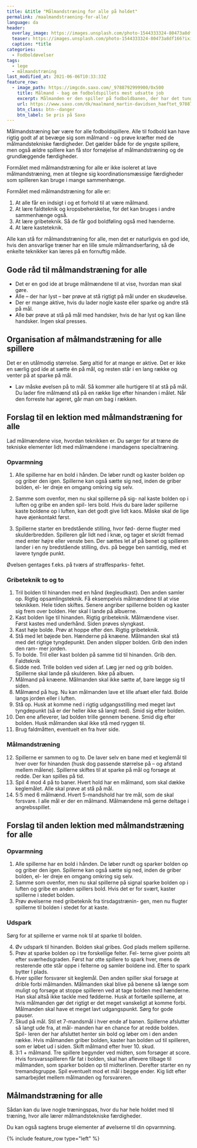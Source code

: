 ```yaml
---
title: &title "Målmandstræning for alle på holdet"
permalink: /maalmandstraening-for-alle/
language: da
header:
  overlay_image: https://images.unsplash.com/photo-1544333324-80473a8df166?ixid=MnwxMjA3fDB8MHxwaG90by1wYWdlfHx8fGVufDB8fHx8&ixlib=rb-1.2.1&auto=format&fit=crop&w=1960&q=5
  teaser: https://images.unsplash.com/photo-1544333324-80473a8df166?ixid=MnwxMjA3fDB8MHxwaG90by1wYWdlfHx8fGVufDB8fHx8&ixlib=rb-1.2.1&auto=format&fit=crop&w=400&q=5
  caption: *title
categories:
  - Fodboldøvelser
tags:
  - lege
  - målmandstræning
last_modified_at: 2021-06-06T10:33:33Z
feature_row:
  - image_path: https://imgcdn.saxo.com/_9788792999900/0x500
    title: Målmand - bag om fodboldspillets mest udsatte job
    excerpt: Målmanden er den spiller på fodboldbanen, der har det tungeste ansvar. Det er ham, der skal forhindre bolden i at gå ind, og det er ham, der i sidste ende kan bestemme, om holdet vinder eller taber.
    url: https://www.saxo.com/dk/maalmand_martin-davidsen_haeftet_9788792999900
    btn_class: btn--danger
    btn_label: Se pris på Saxo
---
```


Målmandstræning bør være for alle fodboldspillere. Alle til fodbold kan have rigtig godt af at bevæge sig som målmand - og prøve kræfter med de målmandstekniske færdigheder. Det gælder både for de yngste spillere, men også ældre spillere kan få stor fornøjelse af målmandstræning og de grundlæggende færdigheder.

Formålet med målmandstræning for alle er ikke isoleret at lave målmandstræning, men at tilegne sig koordinationsmæssige færdigheder som spilleren kan bruge i mange sammenhænge.

Formålet med målmandstræning for alle er:

1. At alle får en indsigt i og et forhold til at være
målmand.
2. At lære faldteknik og kropsbeherskelse, for det kan
bruges i andre sammenhænge også.
3. At lære gribeteknik. Så de får god boldføling også
med hænderne.
4. At lære kasteteknik.

Alle kan stå for målmandstræning for alle, men det er naturligvis en god ide, hvis den ansvarlige træner har en lille smule målmandserfaring, så de enkelte teknikker kan læres på en fornuftig måde.

## Gode råd til målmandstræning for alle

- Det er en god ide at bruge målmændene til at vise,
hvordan man skal gøre.
- Alle – der har lyst – bør prøve at stå rigtigt på mål
under en skudøvelse.
- Der er mange aktive, hvis du lader nogle kaste eller
sparke og andre stå på mål.
- Alle bør prøve at stå på mål med handsker, hvis de
har lyst og kan låne handsker. Ingen skal presses.

## Organisation af målmandstræning for alle spillere

Det er en utålmodig størrelse. Sørg altid for at mange
er aktive. Det er ikke en særlig god ide at sætte én på
mål, og resten står i en lang række og venter på at
sparke på mål.

- Lav måske øvelsen på to mål. Så kommer alle hurtigere til at stå på mål. Du lader fire målmænd stå på en række lige efter hinanden i målet. Når den
forreste har ageret, går man om bag i rækken.

## Forslag til en lektion med målmandstræning for alle

Lad målmændene vise, hvordan teknikken er. Du
sørger for at træne de tekniske elementer lidt med
målmændene i mandagens specialtræning.

### Opvarmning

1. Alle spillerne har en bold i hånden. De løber rundt
og kaster bolden op og griber den igen. Spillerne
kan også sætte sig ned, inden de griber bolden, el-
ler dreje en omgang omkring sig selv.

2. Samme som ovenfor, men nu skal spillerne på sig-
nal kaste bolden op i luften og gribe en anden spil-
lers bold. Hvis du bare lader spillerne kaste boldene
op i luften, kan det godt give lidt kaos. Måske skal
de lige have øjenkontakt først.

3. Spillerne starter en bredstående stilling, hvor fød-
derne flugter med skulderbredden. Spilleren går
lidt ned i knæ, og tager et skridt fremad med enter
højre eller venste ben. Der sættes let af på benet og
spilleren lander i en ny bredstående stilling, dvs. på
begge ben samtidig, med et lavere tyngde punkt.

Øvelsen gentages f.eks. på tværs af straffesparks-
feltet.

### Gribeteknik to og to

1. Tril bolden til hinanden med en hånd (kegleudkast).
Den anden samler op. Rigtig opsamlingsteknik. Få
eksempelvis målmændene til at vise teknikken.
Hele tiden skiftes. Senere angriber spillerne bolden
og kaster sig frem over bolden. Her skal I lande på
albuerne.
2. Kast bolden lige til hinanden. Rigtig gribeteknik.
Målmændene viser. Først kastes med underhånd.
Siden prøves slyngkast.
3. Kast høje bolde. Prøv at hoppe efter den. Rigtig
gribeteknik.
4. Stå med let bøjede ben. Hænderne på knæene.
Målmanden skal stå med det rigtige tyngdepunkt.
Den anden slipper bolden. Grib den inden den ram-
mer jorden.
5. To bolde. Tril eller kast bolden på samme tid til
hinanden. Grib den.
Faldteknik
6. Sidde ned. Trille bolden ved siden af. Læg jer ned og
grib bolden. Spillerne skal lande på skulderen. Ikke
på albuen.
7. Målmand på knæene. Målmanden skal ikke sætte
af, bare lægge sig til siden.
8. Målmænd på hug. Nu kan målmanden lave et lille
afsæt eller fald. Bolde langs jorden eller i luften.
9. Stå op. Husk at komme ned i rigtig
udgangsstilling med meget lavt tyngdepunkt (så
er der heller ikke så langt ned). Smid sig efter
bolden.
10. Den ene afleverer, lad bolden trille gennem
benene. Smid dig efter bolden. Husk målmanden
skal ikke stå med ryggen til.
11. Brug faldmåtten, eventuelt en fra hver side.

### Målmandstræning

12. Spillerne er sammen to og to. De laver selv en
bane med et keglemål til hver over for hinanden
(husk dog passende størrelse på – og afstand
mellem målene). Spillerne skiftes til at sparke på
mål og forsøge at redde. Der kan spilles på tid.
13. Spil 4 mod 4 på to baner. Hvert hold har en
målmand, som skal dække keglemålet. Alle skal
prøve at stå på mål.
14. 5:5 med 6 målmænd. Hvert 5-mandshold har tre
mål, som de skal forsvare. I alle mål er der en
målmand. Målmændene må gerne deltage i
angrebsspillet.

## Forslag til anden lektion med målmandstræning for alle

### Opvarmning

1. Alle spillerne har en bold i hånden. De løber rundt
og sparker bolden op og griber den igen. Spillerne
kan også sætte sig ned, inden de griber bolden, el-
ler dreje en omgang omkring sig selv.
2. Samme som ovenfor, men nu skal spillerne på
signal sparke bolden op i luften og gribe en anden
spillers bold. Hvis det er for svært, kaster spillerne i
stedet bolden.
3. Prøv øvelserne med gribeteknik fra tirsdagstrænin-
gen, men nu flugter spillerne til bolden i stedet for
at kaste.

### Udspark

Sørg for at spillerne er varme nok til at sparke til
bolden.

4. Øv udspark til hinanden. Bolden skal gribes. God
plads mellem spillerne.
5. Prøv at sparke bolden op i tre forskellige felter. Fel-
terne giver points alt efter sværhedsgraden. Først
har otte spillere to spark hver, mens de resterende
otte står oppe i felterne og samler boldene ind.
Efter to spark bytter I plads.
6. Hver spiller forsvarer sit keglemål. Den anden
spiller skal forsøge at drible forbi målmanden.
Målmanden skal blive på benene så længe som
muligt og forsøge at stoppe spilleren ved at tage
bolden med hænderne. Han skal altså ikke tackle
med fødderne. Husk at fortælle spillerne, at hvis
målmanden gør det rigtigt er det meget vanskeligt
at komme forbi. Målmanden skal have et meget
lavt udgangspunkt. Sørg for gode pauser.
7. Skud på mål. Stil et 7-mandsmål i hver ende af
banen. Spillerne afslutter så langt ude fra, at mål-
manden har en chance for at redde bolden. Spil-
leren der har afsluttet henter sin bold og løber om
i den anden række. Hvis målmanden griber bolden,
kaster han bolden ud til spilleren, som er løbet ud i
siden. Skift målmand efter hver 10. skud.
8. 3:1 + målmand. Tre spillere begynder ved midten,
som forsøger at score. Hvis forsvarsspilleren får fat
i bolden, skal han aflevere tilbage til målmanden,
som sparker bolden op til midterlinen. Derefter
starter en ny tremandsgruppe. Spil eventuelt mod
et mål i begge ender. Kig lidt efter samarbejdet
mellem målmanden og forsvareren.

## Målmandstræning for alle

Sådan kan du lave nogle træningspas, hvor du har hele holdet med til træning, hvor alle lærer målmandstekniske færdigheder.

Du kan også sagtens bruge elementer af øvelserne til din opvarmning.

{% include feature_row type="left" %}
